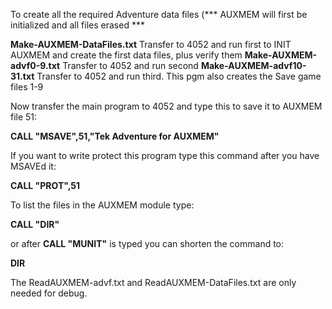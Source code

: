 To create all the required Adventure data files (*** AUXMEM will first be initialized and all files erased ***

**Make-AUXMEM-DataFiles.txt**    Transfer to 4052 and run first to INIT AUXMEM and create the first data files, plus verify them
**Make-AUXMEM-advf0-9.txt**      Transfer to 4052 and run second
**Make-AUXMEM-advf10-31.txt**    Transfer to 4052 and run third.  This pgm also creates the Save game files 1-9

Now transfer the main program to 4052 and type this to save it to AUXMEM file 51:

**CALL "MSAVE",51,"Tek Adventure for AUXMEM"**

If you want to write protect this program type this command after you have MSAVEd it:

**CALL "PROT",51**

To list the files in the AUXMEM module type:

**CALL "DIR"**

or after **CALL "MUNIT"** is typed you can shorten the command to:

**DIR**

The ReadAUXMEM-advf.txt and ReadAUXMEM-DataFiles.txt are only needed for debug.
